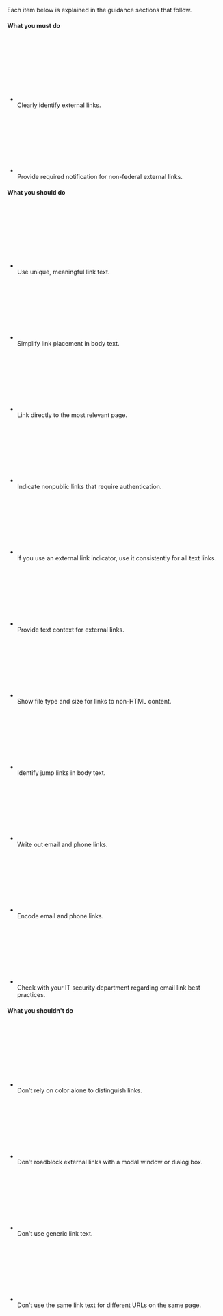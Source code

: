 <p class="margin-top-2 padding-top-1 border-top-1px border-base-lighter">Each item below is explained in the guidance sections that follow.<p>

<div class="bg-white border-1px border-base-lightest padding-2 radius-lg">
  <div class="grid-row grid-gap-lg">
    <div class="tablet:grid-col">
      <h4>What you must do</h4>
      <ul class="usa-icon-list usa-icon-list--primary margin-top-2">
        <li class="usa-icon-list__item">
          <div class="usa-icon-list__icon">
            <svg class="usa-icon" aria-hidden="true" role="img"><use xlink:href="{{ site.baseurl }}/assets/img/sprite.svg#local_police"></use></svg>
          </div>
          <div class="usa-icon-list__content">
            Clearly identify external links.
          </div>
        </li>
        <li class="usa-icon-list__item">
          <div class="usa-icon-list__icon">
            <svg class="usa-icon" aria-hidden="true" role="img"><use xlink:href="{{ site.baseurl }}/assets/img/sprite.svg#local_police"></use></svg>
          </div>
          <div class="usa-icon-list__content">
            Provide required notification for non-federal external links.
          </div>
        </li>
      </ul>
    </div>
    <div class="margin-top-3 tablet:margin-top-0 tablet:grid-col">
      <h4>What you should do</h4>
      <ul class="usa-icon-list usa-icon-list--success margin-top-2">
        <li class="usa-icon-list__item">
          <div class="usa-icon-list__icon">
            <svg class="usa-icon" aria-hidden="true" role="img"><use xlink:href="{{ site.baseurl }}/assets/img/sprite.svg#check_circle"></use></svg>
          </div>
          <div class="usa-icon-list__content">
            Use unique, meaningful link text.
          </div>
        </li>
        <li class="usa-icon-list__item">
          <div class="usa-icon-list__icon">
            <svg class="usa-icon" aria-hidden="true" role="img"><use xlink:href="{{ site.baseurl }}/assets/img/sprite.svg#check_circle"></use></svg>
          </div>
          <div class="usa-icon-list__content">
            Simplify link placement in body text.
          </div>
        </li>
        <li class="usa-icon-list__item">
          <div class="usa-icon-list__icon">
            <svg class="usa-icon" aria-hidden="true" role="img"><use xlink:href="{{ site.baseurl }}/assets/img/sprite.svg#check_circle"></use></svg>
          </div>
          <div class="usa-icon-list__content">
            Link directly to the most relevant page.
          </div>
        </li>
        <li class="usa-icon-list__item">
          <div class="usa-icon-list__icon">
            <svg class="usa-icon" aria-hidden="true" role="img"><use xlink:href="{{ site.baseurl }}/assets/img/sprite.svg#check_circle"></use></svg>
          </div>
          <div class="usa-icon-list__content">
            Indicate nonpublic links that require authentication.
          </div>
        </li>
        <li class="usa-icon-list__item">
          <div class="usa-icon-list__icon">
            <svg class="usa-icon" aria-hidden="true" role="img"><use xlink:href="{{ site.baseurl }}/assets/img/sprite.svg#check_circle"></use></svg>
          </div>
          <div class="usa-icon-list__content">
            If you use an external link indicator, use it consistently for all text links.
          </div>
        </li>
        <li class="usa-icon-list__item">
          <div class="usa-icon-list__icon">
            <svg class="usa-icon" aria-hidden="true" role="img"><use xlink:href="{{ site.baseurl }}/assets/img/sprite.svg#check_circle"></use></svg>
          </div>
          <div class="usa-icon-list__content">
            Provide text context for external links.
          </div>
        </li>
        <li class="usa-icon-list__item">
          <div class="usa-icon-list__icon">
            <svg class="usa-icon" aria-hidden="true" role="img"><use xlink:href="{{ site.baseurl }}/assets/img/sprite.svg#check_circle"></use></svg>
          </div>
          <div class="usa-icon-list__content">
            Show file type and size for links to non-HTML content.
          </div>
        </li>
        <li class="usa-icon-list__item">
          <div class="usa-icon-list__icon">
            <svg class="usa-icon" aria-hidden="true" role="img"><use xlink:href="{{ site.baseurl }}/assets/img/sprite.svg#check_circle"></use></svg>
          </div>
          <div class="usa-icon-list__content">
            Identify jump links in body text.
          </div>
        </li>
        <li class="usa-icon-list__item">
          <div class="usa-icon-list__icon">
            <svg class="usa-icon" aria-hidden="true" role="img"><use xlink:href="{{ site.baseurl }}/assets/img/sprite.svg#check_circle"></use></svg>
          </div>
          <div class="usa-icon-list__content">
            Write out email and phone links.
          </div>
        </li>
        <li class="usa-icon-list__item">
          <div class="usa-icon-list__icon">
            <svg class="usa-icon" aria-hidden="true" role="img"><use xlink:href="{{ site.baseurl }}/assets/img/sprite.svg#check_circle"></use></svg>
          </div>
          <div class="usa-icon-list__content">
            Encode email and phone links.
          </div>
        </li>
        <li class="usa-icon-list__item">
          <div class="usa-icon-list__icon">
            <svg class="usa-icon" aria-hidden="true" role="img"><use xlink:href="{{ site.baseurl }}/assets/img/sprite.svg#check_circle"></use></svg>
          </div>
          <div class="usa-icon-list__content">
            Check with your IT security department regarding email link best practices.
          </div>
        </li>
      </ul>
    </div>
    <div class="margin-top-3 tablet:margin-top-0 tablet:grid-col">
      <h4>What you shouldn't do</h4>
      <ul class="usa-icon-list usa-icon-list--error margin-top-2">
        <li class="usa-icon-list__item">
          <div class="usa-icon-list__icon">
            <svg class="usa-icon" aria-hidden="true" role="img"><use xlink:href="{{ site.baseurl }}/assets/img/sprite.svg#cancel"></use></svg>
          </div>
          <div class="usa-icon-list__content">
            Don’t rely on color alone to distinguish links.
          </div>
        </li>
        <li class="usa-icon-list__item">
          <div class="usa-icon-list__icon">
            <svg class="usa-icon" aria-hidden="true" role="img"><use xlink:href="{{ site.baseurl }}/assets/img/sprite.svg#cancel"></use></svg>
          </div>
          <div class="usa-icon-list__content">
            Don’t roadblock external links with a modal window or dialog box.
          </div>
        </li>
        <li class="usa-icon-list__item">
          <div class="usa-icon-list__icon">
            <svg class="usa-icon" aria-hidden="true" role="img"><use xlink:href="{{ site.baseurl }}/assets/img/sprite.svg#cancel"></use></svg>
          </div>
          <div class="usa-icon-list__content">
            Don’t use generic link text.
          </div>
        </li>
        <li class="usa-icon-list__item">
          <div class="usa-icon-list__icon">
            <svg class="usa-icon" aria-hidden="true" role="img"><use xlink:href="{{ site.baseurl }}/assets/img/sprite.svg#cancel"></use></svg>
          </div>
          <div class="usa-icon-list__content">
            Don’t use the same link text for different URLs on the same page.
          </div>
        </li>
      </ul>
    </div>
  </div>
</div>
